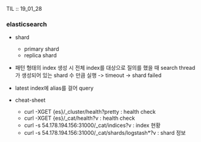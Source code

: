 TIL :: 19_01_28

### elasticsearch
- shard
  - primary shard
  - replica shard

- 패턴 형태의 index 생성 시 전체 index를 대상으로 질의를 했을 때 search thread가 생성되어 있는 shard 수 만큼 실행 -> timeout -> shard failed
- latest index에 alias를 걸어 query
- cheat-sheet
  - curl -XGET {es}/_cluster/health\?pretty : health check
  - curl -XGET {es}/_cat/health\?v : health check
  - curl -s 54.178.194.156:31000/_cat/indices\?v : index 현황
  - curl -s 54.178.194.156:31000/_cat/shards/logstash*?v : shard 정보